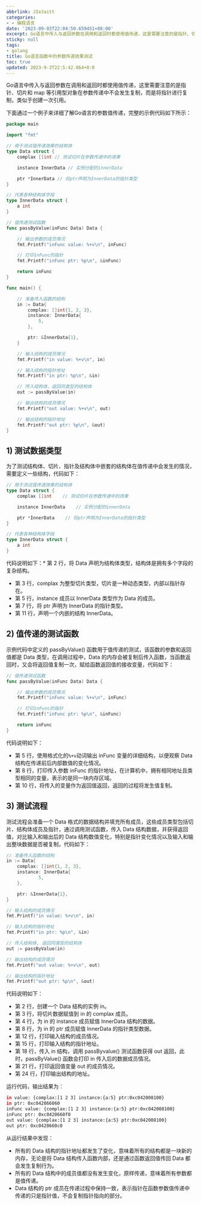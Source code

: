 ```yaml
---
abbrlink: JIeJaitt
categories:
- - 编程语言
date: '2023-09-03T22:04:50.659451+08:00'
excerpt: Go语言中传入与返回参数在调用和返回时都使用值传递，这里需要注意的是指针、切片和 map 等引用型对象在参数传递中不会发生复制，而是将指针进行复制，类似于创建一次引用。 
sticky: null
tags:
- golang
title: Go语言函数中的参数传递效果测试
toc: true
updated: 2023-9-3T22:5:42.864+8:0
---
```

Go语言中传入与返回参数在调用和返回时都使用值传递，这里需要注意的是指针、切片和 map 等引用型对象在参数传递中不会发生复制，而是将指针进行复制，类似于创建一次引用。

下面通过一个例子来详细了解Go语言的参数值传递，完整的示例代码如下所示：

```go
package main

import "fmt"

// 用于测试值传递效果的结构体
type Data struct {
    complax []int // 测试切片在参数传递中的效果

    instance InnerData // 实例分配的innerData

    ptr *InnerData // 将ptr声明为InnerData的指针类型
}

// 代表各种结构体字段
type InnerData struct {
    a int
}

// 值传递测试函数
func passByValue(inFunc Data) Data {

    // 输出参数的成员情况
    fmt.Printf("inFunc value: %+v\n", inFunc)

    // 打印inFunc的指针
    fmt.Printf("inFunc ptr: %p\n", &inFunc)

    return inFunc
}

func main() {

    // 准备传入函数的结构
    in := Data{
        complax: []int{1, 2, 3},
        instance: InnerData{
            5,
        },

        ptr: &InnerData{1},
    }

    // 输入结构的成员情况
    fmt.Printf("in value: %+v\n", in)

    // 输入结构的指针地址
    fmt.Printf("in ptr: %p\n", &in)

    // 传入结构体，返回同类型的结构体
    out := passByValue(in)

    // 输出结构的成员情况
    fmt.Printf("out value: %+v\n", out)

    // 输出结构的指针地址
    fmt.Printf("out ptr: %p\n", &out)
}
```

## 1) 测试数据类型

为了测试结构体、切片、指针及结构体中嵌套的结构体在值传递中会发生的情况，需要定义一些结构，代码如下：

```go
// 用于测试值传递效果的结构体
type Data struct {
    complax []int    // 测试切片在参数传递中的效果

    instance InnerData    // 实例分配的innerData

    ptr *InnerData    // 将ptr声明为InnerData的指针类型
}

// 代表各种结构体字段
type InnerData struct {
    a int
}
```

代码说明如下：* 第 2 行，将 Data 声明为结构体类型，结构体是拥有多个字段的复杂结构。

* 第 3 行，complax 为整型切片类型，切片是一种动态类型，内部以指针存在。
* 第 5 行，instance 成员以 InnerData 类型作为 Data 的成员。
* 第 7 行，将 ptr 声明为 InnerData 的指针类型。
* 第 11 行，声明一个内嵌的结构 InnerData。

## 2) 值传递的测试函数

示例代码中定义的 passByValue() 函数用于值传递的测试，该函数的参数和返回值都是 Data 类型，在调用过程中，Data 的内存会被复制后传入函数，当函数返回时，又会将返回值复制一次，赋给函数返回值的接收变量，代码如下：

```go
// 值传递测试函数
func passByValue(inFunc Data) Data {

    // 输出参数的成员情况
    fmt.Printf("inFunc value: %+v\n", inFunc)

    // 打印inFunc的指针
    fmt.Printf("inFunc ptr: %p\n", &inFunc)

    return inFunc
}
```

代码说明如下：

* 第 5 行，使用格式化的`%+v`动词输出 inFunc 变量的详细结构，以便观察 Data 结构在传递前后内部数值的变化情况。
* 第 8 行，打印传入参数 inFunc 的指针地址，在计算机中，拥有相同地址且类型相同的变量，表示的是同一块内存区域。
* 第 10 行，将传入的变量作为返回值返回，返回的过程将发生值复制。

## 3) 测试流程

测试流程会准备一个 Data 格式的数据结构并填充所有成员，这些成员类型包括切片、结构体成员及指针，通过调用测试函数，传入 Data 结构数据，并获得返回值，对比输入和输出后的 Data 结构数值变化，特别是指针变化情况以及输入和输出整块数据是否被复制，代码如下：

```go
// 准备传入函数的结构
in := Data{
    complax: []int{1, 2, 3},
    instance: InnerData{
            5,
    },

    ptr: &InnerData{1},
}

// 输入结构的成员情况
fmt.Printf("in value: %+v\n", in)

// 输入结构的指针地址
fmt.Printf("in ptr: %p\n", &in)

// 传入结构体, 返回同类型的结构体
out := passByValue(in)

// 输出结构的成员情况
fmt.Printf("out value: %+v\n", out)

// 输出结构的指针地址
fmt.Printf("out ptr: %p\n", &out)
```


代码说明如下：

* 第 2 行，创建一个 Data 结构的实例 in。
* 第 3 行，将切片数据赋值到 in 的 complax 成员。
* 第 4 行，为 in 的 instance 成员赋值 InnerData 结构的数据。
* 第 8 行，为 in 的 ptr 成员赋值 InnerData 的指针类型数据。
* 第 12 行，打印输入结构的成员情况。
* 第 15 行，打印输入结构的指针地址。
* 第 18 行，传入 in 结构，调用 passByvalue() 测试函数获得 out 返回，此时，passByValue() 函数会打印 in 传入后的数据成员情况。
* 第 21 行，打印返回值变量 out 的成员情况。
* 第 24 行，打印输出结构的地址。

运行代码，输出结果为：

```bash
in value: {complax:[1 2 3] instance:{a:5} ptr:0xc042008100}
in ptr: 0xc042066060
inFunc value: {complax:[1 2 3] instance:{a:5} ptr:0xc042008100}
inFunc ptr: 0xc0420660f0
out value: {complax:[1 2 3] instance:{a:5} ptr:0xc042008100}
out ptr: 0xc0420660c0
```

从运行结果中发现：

* 所有的 Data 结构的指针地址都发生了变化，意味着所有的结构都是一块新的内存，无论是将 Data 结构传入函数内部，还是通过函数返回值传回 Data 都会发生复制行为。
* 所有的 Data 结构中的成员值都没有发生变化，原样传递，意味着所有参数都是值传递。
* Data 结构的 ptr 成员在传递过程中保持一致，表示指针在函数参数值传递中传递的只是指针值，不会复制指针指向的部分。
